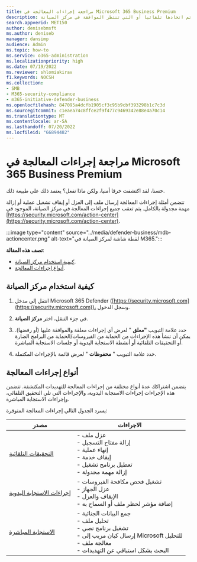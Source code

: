 ```yaml
---
title: مراجعة إجراءات المعالجة في Microsoft 365 Business Premium
description: تعرف على كيفية عرض المعالجة التي تم اتخاذها تلقائيا أو التي تنتظر الموافقة في مركز الصيانة.
search.appverid: MET150
author: denisebmsft
ms.author: deniseb
manager: dansimp
audience: Admin
ms.topic: how-to
ms.service: o365-administration
ms.localizationpriority: high
ms.date: 07/19/2022
ms.reviewer: shlomiakirav
f1.keywords: NOCSH
ms.collection:
- SMB
- M365-security-compliance
- m365-initiative-defender-business
ms.openlocfilehash: 847095a4dcfb1905cf3c95b9cbf393298b1c7c3d
ms.sourcegitcommit: c1eaea74c8ffce2f9f477c9469342e88e4a70c14
ms.translationtype: MT
ms.contentlocale: ar-SA
ms.lasthandoff: 07/20/2022
ms.locfileid: "66894482"
---
```

# <a name="review-remediation-actions-in-microsoft-365-business-premium"></a>مراجعة إجراءات المعالجة في Microsoft 365 Business Premium

حسنا، لقد اكتشفت خرقا أمنيا، ولكن ماذا تفعل؟ يعتمد ذلك على طبيعة ذلك.

تتضمن أمثلة إجراءات المعالجة إرسال ملف إلى العزل أو إيقاف تشغيل عملية أو إزالة مهمة مجدولة بالكامل. يتم تعقب جميع إجراءات المعالجة في مركز الصيانة، الموجود في [https://security.microsoft.com/action-center](https://security.microsoft.com/action-center).

:::image type="content" source="../media/defender-business/mdb-actioncenter.png" alt-text="لقطة شاشة لمركز الصيانة في M365.":::

**تصف هذه المقالة**:

- [كيفية استخدام مركز الصيانة](#how-to-use-your-action-center).
- [أنواع إجراءات المعالجة](#types-of-remediation-actions).


## <a name="how-to-use-your-action-center"></a>كيفية استخدام مركز الصيانة

1. انتقل إلى مدخل Microsoft 365 Defender ([https://security.microsoft.com](https://security.microsoft.com))، وسجل الدخول.

2. في جزء التنقل، اختر **مركز الصيانة**.

3. حدد علامة التبويب **"معلق** " لعرض أي إجراءات معلقة والموافقة عليها (أو رفضها). يمكن أن تنشأ هذه الإجراءات من الحماية من الفيروسات/الحماية من البرامج الضارة أو التحقيقات التلقائية أو أنشطة الاستجابة اليدوية أو جلسات الاستجابة المباشرة.

4. حدد علامة التبويب " **محفوظات** " لعرض قائمة بالإجراءات المكتملة.

## <a name="types-of-remediation-actions"></a>أنواع إجراءات المعالجة

يتضمن اشتراكك عدة أنواع مختلفة من إجراءات المعالجة للتهديدات المكتشفة. تتضمن هذه الإجراءات إجراءات الاستجابة اليدوية، والإجراءات التي تلي التحقيق التلقائي، وإجراءات الاستجابة المباشرة.

يسرد الجدول التالي إجراءات المعالجة المتوفرة:

| مصدر  | الاجراءات  |
|---------|---------|
| [التحقيقات التلقائية](../security/defender-endpoint/automated-investigations.md)      | - عزل ملف <br/>- إزالة مفتاح التسجيل <br/>- إنهاء عملية <br/>- إيقاف خدمة <br/>- تعطيل برنامج تشغيل <br/>- إزالة مهمة مجدولة        |
| [إجراءات الاستجابة اليدوية](../security/defender-endpoint/respond-machine-alerts.md)   | - تشغيل فحص مكافحة الفيروسات <br/>- عزل الجهاز <br/>- الإيقاف والعزل <br/>- إضافة مؤشر لحظر ملف أو السماح به       |
| [الاستجابة المباشرة](../security/defender-endpoint/live-response.md)   | - جمع البيانات الجنائية <br/>- تحليل ملف <br/>- تشغيل برنامج نصي <br/>- إرسال كيان مريب إلى Microsoft للتحليل <br/>- معالجة ملف <br/>- البحث بشكل استباقي عن التهديدات         |
